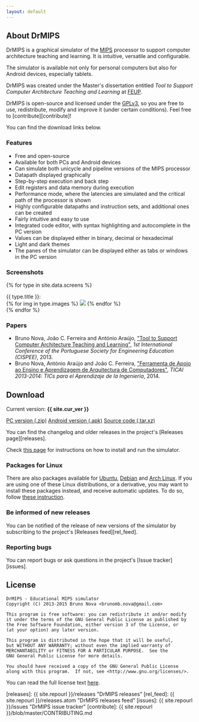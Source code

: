 ```yaml
---
layout: default
---
```


## About DrMIPS

DrMIPS is a graphical simulator of the [MIPS][MIPS] processor to support computer 
architecture teaching and learning. It is intuitive, versatile and configurable.

The simulator is available not only for personal computers but also for Android 
devices, especially tablets.

DrMIPS was created under the Master's dissertation entitled 
*Tool to Support Computer Architecture Teaching and Learning* at 
[FEUP][FEUP].

DrMIPS is open-source and licensed under the [GPLv3][gpl3], so you are free to 
use, redistribute, modify and improve it (under certain conditions). Feel free
to [contribute][contribute]!

You can find the download links below.


### Features

*   Free and open-source
*   Available for both PCs and Android devices
*   Can simulate both unicycle and pipeline versions of the MIPS processor
*   Datapath displayed graphically
*   Step-by-step execution and back step
*   Edit registers and data memory during execution
*   Performance mode, where the latencies are simulated and the critical path of
    the processor is shown
*   Highly configurable datapaths and instruction sets, and additional ones can
    be created
*   Fairly intuitive and easy to use
*   Integrated code editor, with syntax highlighting and autocomplete in the PC
    version
*   Values can be displayed either in binary, decimal or hexadecimal
*   Light and dark themes
*   The panes of the simulator can be displayed either as tabs or windows in the
    PC version


### Screenshots

{% for type in site.data.screens %}
  <div id="{{ type.id }}">
    {{ type.title }}:<br />
    {% for img in type.images %}
      <a href="images/screens/{{ img.file }}" title="{{ img.desc }}"><img src="images/thumbs/{{ img.file }}" /></a>
    {% endfor %}
  </div>
{% endfor %}


### Papers

*   Bruno Nova, João C. Ferreira and António Araújo,
    ["Tool to Support Computer Architecture Teaching and Learning"][paper_cispee], 
    *1st International Conference of the Portuguese Society for Engineering Education (CISPEE)*, 
    2013.
*   Bruno Nova, António Araújo and João C. Ferreira,
    ["Ferramenta de Apoio ao Ensino e Aprendizagem de Arquitectura de Computadores"][paper_ticai],
    *TICAI 2013-2014: TICs para el Aprendizaje de la Ingeniería*,
    2014.


## Download

Current version: **{{ site.cur_ver }}**

<div id="download_buttons">
  <a href="{{ site.repourl }}/releases/download/{{ site.cur_ver }}/DrMIPS_{{ site.cur_ver }}.zip">PC version (.zip)</a>
  <a href="{{ site.repourl }}/releases/download/{{ site.cur_ver }}/DrMIPS_{{ site.cur_ver }}.apk">Android version (.apk)</a>
  <a href="{{ site.repourl }}/releases/download/{{ site.cur_ver }}/DrMIPS_{{ site.cur_ver }}.tar.xz">Source code (.tar.xz)</a>
</div>

You can find the changelog and older releases in the project's
[Releases page][releases].

Check [this page][install] for instructions on how to install and run the
simulator.


### Packages for Linux

There are also packages available for [Ubuntu][ubuntu], [Debian][debian]
and [Arch Linux][arch].
If you are using one of these Linux distributions, or a derivative, you may
want to install these packages instead, and receive automatic updates.
To do so, follow [these instruction][linux].


### Be informed of new releases

You can be notified of the release of new versions of the simulator by
subscribing to the project's [Releases feed][rel_feed].


### Reporting bugs

You can report bugs or ask questions in the project's [Issue tracker][issues].


## License

    DrMIPS - Educational MIPS simulator
    Copyright (C) 2013-2015 Bruno Nova <brunomb.nova@gmail.com>

    This program is free software: you can redistribute it and/or modify
    it under the terms of the GNU General Public License as published by
    the Free Software Foundation, either version 3 of the License, or
    (at your option) any later version.

    This program is distributed in the hope that it will be useful,
    but WITHOUT ANY WARRANTY; without even the implied warranty of
    MERCHANTABILITY or FITNESS FOR A PARTICULAR PURPOSE.  See the
    GNU General Public License for more details.

    You should have received a copy of the GNU General Public License
    along with this program.  If not, see <http://www.gnu.org/licenses/>.

You can read the full license text [here][gpl3].



[paper_cispee]: papers/cispee13_24.pdf "Paper: Tool to Support Computer Architecture Teaching and Learning"
[paper_ticai]: papers/ticai13-14_cap2.pdf "Paper: Ferramenta de Apoio ao Ensino e Aprendizagem de Arquitectura de Computadores"
[install]: install/ "Installation instructions"
[linux]: linux/ "Linux packages"
[releases]: {{ site.repourl }}/releases "DrMIPS releases"
[rel_feed]: {{ site.repourl }}/releases.atom "DrMIPS releases feed"
[issues]: {{ site.repourl }}/issues "DrMIPS issue tracker"
[contribute]: {{ site.repourl }}/blob/master/CONTRIBUTING.md

[FEUP]: http://www.fe.up.pt/ "Faculdade de Engenharia da Universidade do Porto"
[MIPS]: http://en.wikipedia.org/wiki/MIPS_architecture "MIPS architecture - Wikipedia"
[gpl3]: http://www.gnu.org/licenses/gpl-3.0.html "GNU General Public License v3"
[ubuntu]: http://www.ubuntu.com/ "Ubuntu home page"
[debian]: https://www.debian.org/ "Debian home page"
[arch]: https://www.archlinux.org/ "Arch Linux home page"
